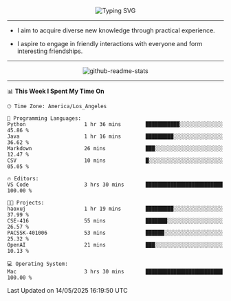<p align="center">
  <img src="https://readme-typing-svg.demolab.com?font=Fira+Code&weight=500&size=32&duration=2500&pause=1600&center=true&vCenter=true&random=false&width=1024&height=64&lines=Hi+there+%F0%9F%91%8B;I'm+delighted+you+could+make+it+here+%F0%9F%8E%89;I'm+Harry%2C+a+college+student+still+finding+my+way" alt="Typing SVG" />
</p>


---


- I aim to acquire diverse new knowledge through practical experience.

- I aspire to engage in friendly interactions with everyone and form interesting friendships.


---


<p align="center">
  <img src="https://github-readme-stats.vercel.app/api?username=Harry-Jing&show_icons=true" alt="github-readme-stats"/>
</p>


---

<!--START_SECTION:waka-->
📊 **This Week I Spent My Time On** 

```text
🕑︎ Time Zone: America/Los_Angeles

💬 Programming Languages: 
Python                   1 hr 36 mins        ███████████░░░░░░░░░░░░░░   45.86 % 
Java                     1 hr 16 mins        █████████░░░░░░░░░░░░░░░░   36.62 % 
Markdown                 26 mins             ███░░░░░░░░░░░░░░░░░░░░░░   12.47 % 
CSV                      10 mins             █░░░░░░░░░░░░░░░░░░░░░░░░   05.05 % 

🔥 Editors: 
VS Code                  3 hrs 30 mins       █████████████████████████   100.00 % 

🐱‍💻 Projects: 
haoxuj                   1 hr 19 mins        █████████░░░░░░░░░░░░░░░░   37.99 % 
CSE-416                  55 mins             ███████░░░░░░░░░░░░░░░░░░   26.57 % 
PACSSK-401006            53 mins             ██████░░░░░░░░░░░░░░░░░░░   25.32 % 
OpenAI                   21 mins             ███░░░░░░░░░░░░░░░░░░░░░░   10.13 % 

💻 Operating System: 
Mac                      3 hrs 30 mins       █████████████████████████   100.00 % 
```


 Last Updated on 14/05/2025 16:19:50 UTC
<!--END_SECTION:waka-->
